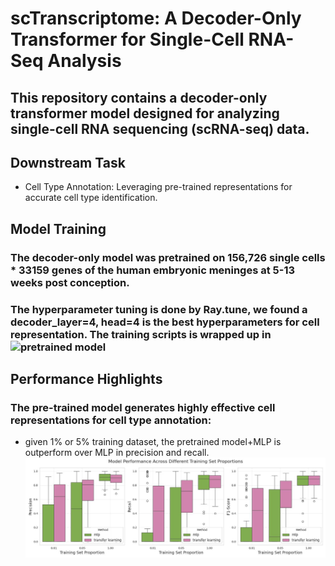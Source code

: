 # scTranscriptome: A Decoder-Only Transformer for Single-Cell RNA-Seq Analysis

## This repository contains a decoder-only transformer model designed for analyzing single-cell RNA sequencing (scRNA-seq) data.

## Downstream Task
- Cell Type Annotation: Leveraging pre-trained representations for accurate cell type identification. 

## Model Training
### The decoder-only model was pretrained on 156,726 single cells * 33159 genes of the human embryonic meninges at 5-13 weeks post conception. 

### The hyperparameter tuning is done by Ray.tune, we found a decoder_layer=4, head=4 is the best hyperparameters for cell representation. The training scripts is wrapped up in ![pretrained model](./S1_decoder_only_pretrained_model.ipynb)

## Performance Highlights
### The pre-trained model generates highly effective cell representations for cell type annotation:
- given 1% or 5% training dataset, the pretrained model+MLP is outperform over MLP in precision and recall.
![cell type annotation](./evaluation/boxplot.jpg)
